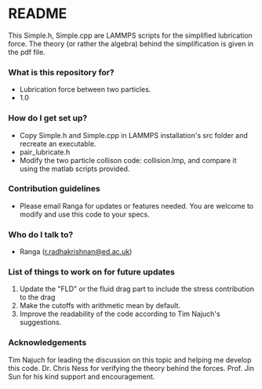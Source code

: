 # README #
This Simple.h, Simple.cpp are LAMMPS scripts for the simplified lubrication force. The theory (or rather the algebra) behind the simplification is given in the pdf file.

### What is this repository for? ###

* Lubrication force between two particles.
* 1.0

### How do I get set up? ###

* Copy Simple.h and Simple.cpp in LAMMPS installation's src folder and recreate an executable.
* pair_lubricate.h
* Modify the two particle collison code: collision.lmp, and compare it using the matlab scripts provided.

### Contribution guidelines ###

* Please email Ranga for updates or features needed. You are welcome to modify and use this code to your specs.

### Who do I talk to? ###

* Ranga (r.radhakrishnan@ed.ac.uk)


### List of things to work on for future updates ###

1. Update the "FLD" or the fluid drag part to include the stress contribution to the drag
2. Make the cutoffs with arithmetic mean by default.
3. Improve the readability of the code according to Tim Najuch's suggestions.

### Acknowledgements ###
Tim Najuch for leading the discussion on this topic and helping me develop this code.
Dr. Chris Ness for verifying the theory behind the forces.
Prof. Jin Sun for his kind support and encouragement.